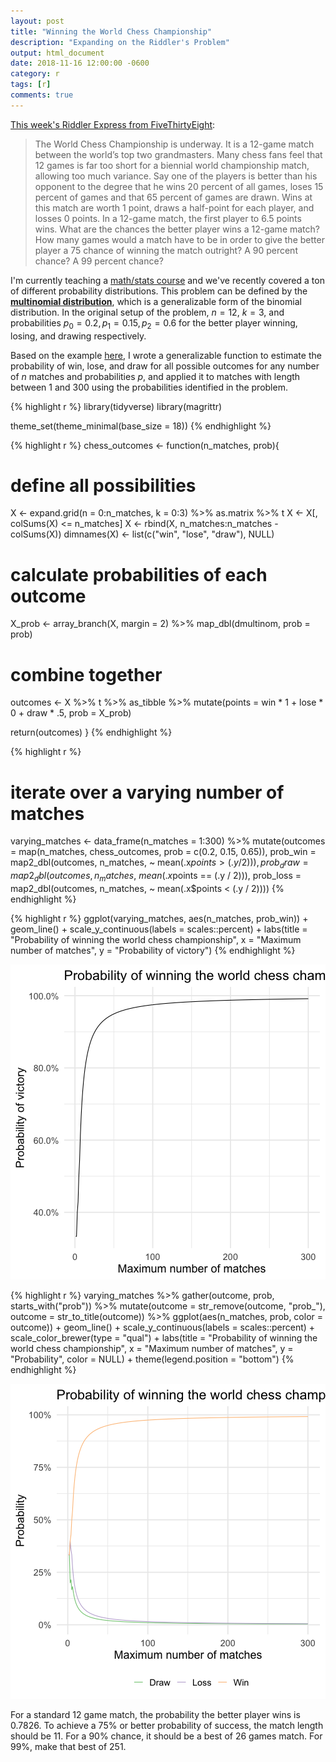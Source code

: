 ```yaml
---
layout: post
title: "Winning the World Chess Championship"
description: "Expanding on the Riddler's Problem"
output: html_document
date: 2018-11-16 12:00:00 -0600
category: r
tags: [r]
comments: true
---
```




[This week's Riddler Express from FiveThirtyEight](https://fivethirtyeight.com/features/the-riddler-just-had-to-go-and-reinvent-beer-pong/):

> The World Chess Championship is underway. It is a 12-game match between the world’s top two grandmasters. Many chess fans feel that 12 games is far too short for a biennial world championship match, allowing too much variance.
    Say one of the players is better than his opponent to the degree that he wins 20 percent of all games, loses 15 percent of games and that 65 percent of games are drawn. Wins at this match are worth 1 point, draws a half-point for each player, and losses 0 points. In a 12-game match, the first player to 6.5 points wins.
    What are the chances the better player wins a 12-game match? How many games would a match have to be in order to give the better player a 75 chance of winning the match outright? A 90 percent chance? A 99 percent chance?
    
I'm currently teaching a [math/stats course](https://css18.github.io/) and we've recently covered a ton of different probability distributions. This problem can be defined by the [**multinomial distribution**](https://en.wikipedia.org/wiki/Multinomial_distribution), which is a generalizable form of the binomial distribution. In the original setup of the problem, $n=12$, $k=3$, and probabilities $p_0 = 0.2, p_1 = 0.15, p_2 = 0.6$ for the better player winning, losing, and drawing respectively.

Based on the example [here](https://rpubs.com/JanpuHou/296336), I wrote a generalizable function to estimate the probability of win, lose, and draw for all possible outcomes for any number of $n$ matches and probabilities $p$, and applied it to matches with length between 1 and 300 using the probabilities identified in the problem.


{% highlight r %}
library(tidyverse)
library(magrittr)

theme_set(theme_minimal(base_size = 18))
{% endhighlight %}


{% highlight r %}
chess_outcomes <- function(n_matches, prob){
  # define all possibilities
  X <- expand.grid(n = 0:n_matches,
                   k = 0:3) %>%
    as.matrix %>%
    t
  X <- X[, colSums(X) <= n_matches]
  X <- rbind(X, n_matches:n_matches - colSums(X))
  dimnames(X) <- list(c("win", "lose", "draw"), NULL)
  
  # calculate probabilities of each outcome
  X_prob <- array_branch(X, margin = 2) %>%
    map_dbl(dmultinom, prob = prob)
  
  # combine together
  outcomes <- X %>%
    t %>%
    as_tibble %>%
    mutate(points = win * 1 + lose * 0 + draw * .5,
           prob = X_prob)
  
  return(outcomes)
}
{% endhighlight %}


{% highlight r %}
# iterate over a varying number of matches
varying_matches <- data_frame(n_matches = 1:300) %>%
  mutate(outcomes = map(n_matches, chess_outcomes, prob = c(0.2, 0.15, 0.65)),
         prob_win = map2_dbl(outcomes, n_matches, ~ mean(.x$points > (.y / 2))),
         prob_draw = map2_dbl(outcomes, n_matches, ~ mean(.x$points == (.y / 2))),
         prob_loss = map2_dbl(outcomes, n_matches, ~ mean(.x$points < (.y / 2))))
{% endhighlight %}


{% highlight r %}
ggplot(varying_matches, aes(n_matches, prob_win)) +
  geom_line() +
  scale_y_continuous(labels = scales::percent) +
  labs(title = "Probability of winning the world chess championship",
       x = "Maximum number of matches",
       y = "Probability of victory")
{% endhighlight %}

![center](/figs/2018-11-16-world-chess-championship/plot-results-1.png)

{% highlight r %}
varying_matches %>%
  gather(outcome, prob, starts_with("prob")) %>%
  mutate(outcome = str_remove(outcome, "prob_"),
         outcome = str_to_title(outcome)) %>%
  ggplot(aes(n_matches, prob, color = outcome)) +
  geom_line() +
  scale_y_continuous(labels = scales::percent) +
  scale_color_brewer(type = "qual") +
  labs(title = "Probability of winning the world chess championship",
       x = "Maximum number of matches",
       y = "Probability",
       color = NULL) +
  theme(legend.position = "bottom")
{% endhighlight %}

![center](/figs/2018-11-16-world-chess-championship/plot-results-2.png)

For a standard 12 game match, the probability the better player wins is 0.7826. To achieve a 75% or better probability of success, the match length should be 11. For a 90% chance, it should be a best of 26 games match. For 99%, make that best of 251.
